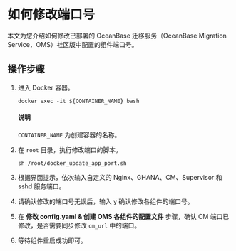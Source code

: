 # 如何修改端口号

本文为您介绍如何修改已部署的 OceanBase 迁移服务（OceanBase Migration Service，OMS）社区版中配置的组件端口号。

## 操作步骤

1. 进入 Docker 容器。

   ```shell
   docker exec -it ${CONTAINER_NAME} bash
   ```

    <main id="notice" type='explain'>
    <h4>说明</h4>
    <p><code>CONTAINER_NAME</code> 为创建容器的名称。</p>
    </main>

2. 在 `root` 目录，执行修改端口的脚本。

    ```shell
    sh /root/docker_update_app_port.sh
    ```

3. 根据界面提示，依次输入自定义的 Nginx、GHANA、CM、Supervisor 和 sshd 服务端口。

4. 请确认修改的端口号无误后，输入 y 确认修改各组件的端口号。

5. 在 **修改 config.yaml & 创建 OMS 各组件的配置文件** 步骤，确认 CM 端口已修改，是否需要同步修改 `cm_url` 中的端口。

6. 等待组件重启成功即可。
